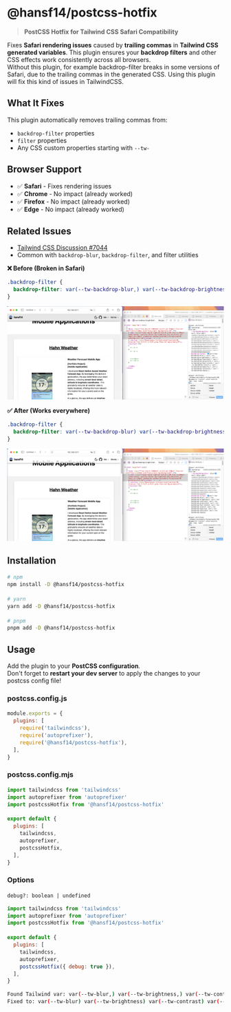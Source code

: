 # @hansf14/postcss-hotfix

> **PostCSS Hotfix for Tailwind CSS Safari Compatibility**

Fixes **Safari rendering issues** caused by **trailing commas** in **Tailwind CSS generated variables**. This plugin ensures your **backdrop filters** and other CSS effects work consistently across all browsers.
<br />
Without this plugin, for example backdrop-filter breaks in some versions of Safari, due to the trailing commas in the generated CSS.
Using this plugin will fix this kind of issues in TailwindCSS.

## What It Fixes

This plugin automatically removes trailing commas from:
- `backdrop-filter` properties
- `filter` properties  
- Any CSS custom properties starting with `--tw-`

## Browser Support

- ✅ **Safari** - Fixes rendering issues
- ✅ **Chrome** - No impact (already worked)
- ✅ **Firefox** - No impact (already worked)
- ✅ **Edge** - No impact (already worked)

## Related Issues

- [Tailwind CSS Discussion #7044](https://github.com/tailwindlabs/tailwindcss/discussions/7044)
- Common with `backdrop-blur`, `backdrop-filter`, and filter utilities

**❌ Before (Broken in Safari)**
```css
.backdrop-filter {
  backdrop-filter: var(--tw-backdrop-blur,) var(--tw-backdrop-brightness,) var(--tw-backdrop-contrast,) var(--tw-backdrop-grayscale,) var(--tw-backdrop-hue-rotate,) var(--tw-backdrop-invert,) var(--tw-backdrop-opacity,) var(--tw-backdrop-saturate,) var(--tw-backdrop-sepia,);
}
```
![Before](/preview-screenshots/before.png)

**✅ After (Works everywhere)**
```css
.backdrop-filter {
  backdrop-filter: var(--tw-backdrop-blur) var(--tw-backdrop-brightness) var(--tw-backdrop-contrast) var(--tw-backdrop-grayscale) var(--tw-backdrop-hue-rotate) var(--tw-backdrop-invert) var(--tw-backdrop-opacity) var(--tw-backdrop-saturate) var(--tw-backdrop-sepia);
}
```
![After](/preview-screenshots/after.png)

## Installation

```bash
# npm
npm install -D @hansf14/postcss-hotfix

# yarn
yarn add -D @hansf14/postcss-hotfix

# pnpm
pnpm add -D @hansf14/postcss-hotfix
```

## Usage

Add the plugin to your **PostCSS configuration**.
<br />
Don't forget to **restart your dev server** to apply the changes to your postcss config file!

### postcss.config.js
```js
module.exports = {
  plugins: [
    require('tailwindcss'),
    require('autoprefixer'),
    require('@hansf14/postcss-hotfix'),
  ],
}
```

### postcss.config.mjs
```js
import tailwindcss from 'tailwindcss'
import autoprefixer from 'autoprefixer'
import postcssHotfix from '@hansf14/postcss-hotfix'

export default {
  plugins: [
    tailwindcss,
    autoprefixer,
    postcssHotfix,
  ],
}
```

### Options
`debug?: boolean | undefined`

```js
import tailwindcss from 'tailwindcss'
import autoprefixer from 'autoprefixer'
import postcssHotfix from '@hansf14/postcss-hotfix'

export default {
  plugins: [
    tailwindcss,
    autoprefixer,
    postcssHotfix({ debug: true }),
  ],
}
```

```bash
Found Tailwind var: var(--tw-blur,) var(--tw-brightness,) var(--tw-contrast,) var(--tw-grayscale,) var(--tw-hue-rotate,) var(--tw-invert,) var(--tw-saturate,) var(--tw-sepia,) var(--tw-drop-shadow,)    
Fixed to: var(--tw-blur) var(--tw-brightness) var(--tw-contrast) var(--tw-grayscale) var(--tw-hue-rotate) var(--tw-invert) var(--tw-saturate) var(--tw-sepia) var(--tw-drop-shadow)
```
